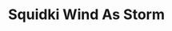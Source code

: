 ---
slug: squidki-wind-as-storm
title: Squidki Wind As Storm
description: "Squidki Wind As Storm is an exciting online game. Play for free directly in your browser!"
icon: /images/new_mods/Sprunki Wind As Storm.png
url: https://wowtbc.net/sprunkin/wind-storm/index.html
previewImage: /images/new_mods/Sprunki Wind As Storm.png
type: new mods

# SEO配置
seo:
  title: "Squidki Wind As Storm - Play Free Online Game | Fun Browser Games"
  description: "Squidki Wind As Storm - Play this fun online game for free in your browser. No download required!"
  ogImage: "/images/new_mods/Sprunki Wind As Storm.png"
  keywords: "squidki-wind-as-storm, online game, browser game, free game, new mods game, play online"

videoUrls:
  - https://www.youtube.com/embed/example1
  - https://www.youtube.com/embed/example2

whyPlay:
  title: "Why Play Squidki Wind As Storm?"
  items:
    - "Immersive Gameplay: Squidki Wind As Storm offers an engaging and immersive gaming experience that will keep you entertained for hours"
    - "Challenging Levels: Test your skills with increasingly difficult challenges and obstacles"
    - "Beautiful Graphics: Enjoy stunning visuals and smooth animations that bring the game world to life"
    - "Regular Updates: New content and features are added regularly to keep the game fresh and exciting"
    - "Free to Play: Experience all the fun without spending a penny"
    - "Community Features: Connect with other players, share strategies, and compete for high scores"
    - "Cross-Platform: Play on any device with a web browser, no downloads required"

features:
  title: "Key Features of Squidki Wind As Storm"
  image: "/images/new_mods/Sprunki Wind As Storm.png"
  items:
    - "Intuitive Controls: Easy to learn controls make Squidki Wind As Storm accessible for players of all skill levels"
    - "Multiple Game Modes: Enjoy various gameplay options that provide different challenges and experiences"
    - "Character Customization: Personalize your gaming experience with unique characters and items"
    - "Achievement System: Complete special tasks to earn rewards and recognition"
    - "Leaderboards: Compete with players worldwide and see who can achieve the highest scores"

characteristics:
  title: "Game Characteristics"
  image: "/images/new_mods/Sprunki Wind As Storm.png"
  items:
    - "Genre: New mods game with elements of strategy and skill"
    - "Difficulty: Suitable for both casual gamers and those seeking a challenge"
    - "Play Time: Quick sessions or extended gameplay, depending on your preference"
    - "Art Style: Vibrant and engaging visuals that enhance the gaming experience"
    - "Sound Design: Immersive audio that complements the gameplay perfectly"

info: "Squidki Wind As Storm is an exciting online game that offers players a unique and engaging gaming experience. With its intuitive controls, stunning visuals, and challenging gameplay, Squidki Wind As Storm provides hours of entertainment for players of all ages and skill levels. Whether you're looking for a quick gaming session during a break or an extended play session, Squidki Wind As Storm delivers an immersive experience that will keep you coming back for more. The game features multiple levels of increasing difficulty, ensuring that players are constantly challenged as they progress. With regular updates adding new content and features, Squidki Wind As Storm remains fresh and exciting, providing endless entertainment options for its growing community of players."

howToPlayIntro: "Welcome to Squidki Wind As Storm! This guide will walk you through the basics and help you master the game. Whether you're a beginner or looking to improve your skills, these tips and instructions will enhance your gaming experience."

howToPlaySteps:
  - title: "Getting Started"
    description: "Begin your Squidki Wind As Storm adventure by familiarizing yourself with the controls. Use your keyboard or mouse to navigate through the game interface. The tutorial will guide you through the basic mechanics and help you understand the objectives."
  - title: "Understanding the Objectives"
    description: "In Squidki Wind As Storm, your main goal is to progress through levels by completing specific objectives. Each level presents unique challenges that require different strategies and approaches."
  - title: "Mastering the Controls"
    description: "Practice using the controls to improve your precision and reaction time. Squidki Wind As Storm requires quick reflexes and strategic thinking to overcome obstacles and defeat opponents."
  - title: "Utilizing Power-ups"
    description: "Collect power-ups throughout the game to enhance your abilities and overcome difficult challenges. Each power-up offers unique advantages that can be crucial for success."
  - title: "Developing Strategies"
    description: "As you progress in Squidki Wind As Storm, develop effective strategies for different scenarios. Analyze patterns, anticipate challenges, and adapt your approach to maximize your performance."

faq:
  title: "Frequently Asked Questions about Squidki Wind As Storm"
  items:
    - question: "Is Squidki Wind As Storm free to play?"
      answer: "Yes, Squidki Wind As Storm is completely free to play directly in your web browser. No downloads or purchases are required to enjoy the full game experience."
    - question: "Can I play Squidki Wind As Storm on mobile devices?"
      answer: "Yes, Squidki Wind As Storm is optimized for both desktop and mobile play. You can enjoy the game on any device with a web browser and internet connection."
    - question: "Are there any in-game purchases?"
      answer: "While Squidki Wind As Storm is free to play, there may be optional in-game purchases available for cosmetic items or additional features that don't affect core gameplay."
    - question: "How often is Squidki Wind As Storm updated?"
      answer: "The developers regularly update Squidki Wind As Storm with new content, features, and improvements based on player feedback and game performance."
    - question: "Can I play Squidki Wind As Storm offline?"
      answer: "Currently, Squidki Wind As Storm requires an internet connection to play as it's a browser-based online game."
    - question: "Is Squidki Wind As Storm suitable for children?"
      answer: "Yes, Squidki Wind As Storm is designed to be family-friendly and suitable for players of all ages."
    - question: "How do I report bugs or issues?"
      answer: "If you encounter any problems while playing Squidki Wind As Storm, you can report them through the game's support page or contact the developers directly through their website."
    - question: "Still Have Questions?"
      answer: "If you have additional questions about Squidki Wind As Storm that aren't covered in this FAQ, please visit our support center or contact our customer service team for assistance."
---